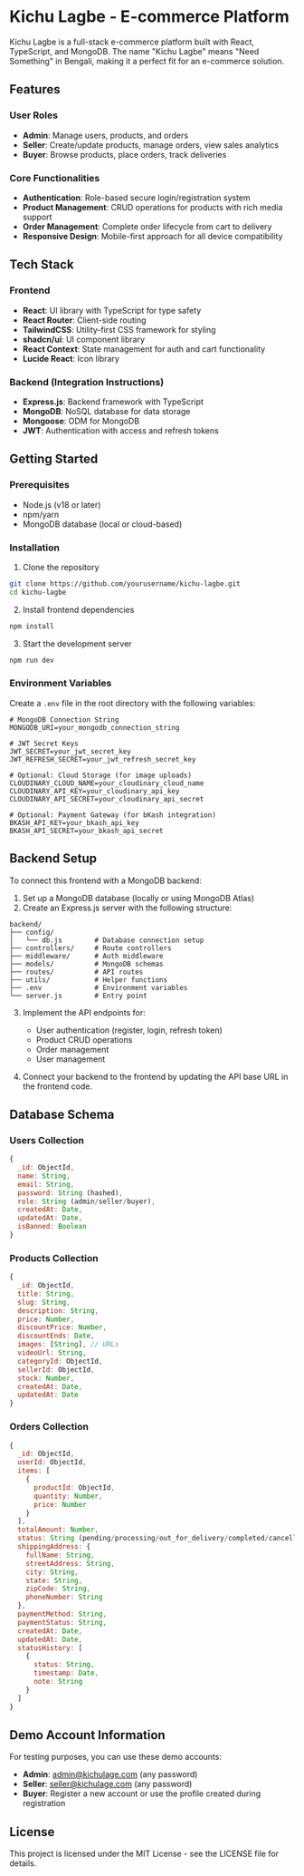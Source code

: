 
# Kichu Lagbe - E-commerce Platform

Kichu Lagbe is a full-stack e-commerce platform built with React, TypeScript, and MongoDB. The name "Kichu Lagbe" means "Need Something" in Bengali, making it a perfect fit for an e-commerce solution.

## Features

### User Roles
- **Admin**: Manage users, products, and orders
- **Seller**: Create/update products, manage orders, view sales analytics
- **Buyer**: Browse products, place orders, track deliveries

### Core Functionalities
- **Authentication**: Role-based secure login/registration system
- **Product Management**: CRUD operations for products with rich media support
- **Order Management**: Complete order lifecycle from cart to delivery
- **Responsive Design**: Mobile-first approach for all device compatibility

## Tech Stack

### Frontend
- **React**: UI library with TypeScript for type safety
- **React Router**: Client-side routing
- **TailwindCSS**: Utility-first CSS framework for styling
- **shadcn/ui**: UI component library
- **React Context**: State management for auth and cart functionality
- **Lucide React**: Icon library

### Backend (Integration Instructions)
- **Express.js**: Backend framework with TypeScript
- **MongoDB**: NoSQL database for data storage
- **Mongoose**: ODM for MongoDB
- **JWT**: Authentication with access and refresh tokens

## Getting Started

### Prerequisites
- Node.js (v18 or later)
- npm/yarn
- MongoDB database (local or cloud-based)

### Installation

1. Clone the repository
```bash
git clone https://github.com/yourusername/kichu-lagbe.git
cd kichu-lagbe
```

2. Install frontend dependencies
```bash
npm install
```

3. Start the development server
```bash
npm run dev
```

### Environment Variables

Create a `.env` file in the root directory with the following variables:

```
# MongoDB Connection String
MONGODB_URI=your_mongodb_connection_string

# JWT Secret Keys
JWT_SECRET=your_jwt_secret_key
JWT_REFRESH_SECRET=your_jwt_refresh_secret_key

# Optional: Cloud Storage (for image uploads)
CLOUDINARY_CLOUD_NAME=your_cloudinary_cloud_name
CLOUDINARY_API_KEY=your_cloudinary_api_key
CLOUDINARY_API_SECRET=your_cloudinary_api_secret

# Optional: Payment Gateway (for bKash integration)
BKASH_API_KEY=your_bkash_api_key
BKASH_API_SECRET=your_bkash_api_secret
```

## Backend Setup

To connect this frontend with a MongoDB backend:

1. Set up a MongoDB database (locally or using MongoDB Atlas)
2. Create an Express.js server with the following structure:

```
backend/
├── config/
│   └── db.js        # Database connection setup
├── controllers/     # Route controllers
├── middleware/      # Auth middleware
├── models/          # MongoDB schemas
├── routes/          # API routes
├── utils/           # Helper functions
├── .env             # Environment variables
└── server.js        # Entry point
```

3. Implement the API endpoints for:
   - User authentication (register, login, refresh token)
   - Product CRUD operations
   - Order management
   - User management

4. Connect your backend to the frontend by updating the API base URL in the frontend code.

## Database Schema

### Users Collection
```javascript
{
  _id: ObjectId,
  name: String,
  email: String,
  password: String (hashed),
  role: String (admin/seller/buyer),
  createdAt: Date,
  updatedAt: Date,
  isBanned: Boolean
}
```

### Products Collection
```javascript
{
  _id: ObjectId,
  title: String,
  slug: String,
  description: String,
  price: Number,
  discountPrice: Number,
  discountEnds: Date,
  images: [String], // URLs
  videoUrl: String,
  categoryId: ObjectId,
  sellerId: ObjectId,
  stock: Number,
  createdAt: Date,
  updatedAt: Date
}
```

### Orders Collection
```javascript
{
  _id: ObjectId,
  userId: ObjectId,
  items: [
    {
      productId: ObjectId,
      quantity: Number,
      price: Number
    }
  ],
  totalAmount: Number,
  status: String (pending/processing/out_for_delivery/completed/cancelled),
  shippingAddress: {
    fullName: String,
    streetAddress: String,
    city: String,
    state: String,
    zipCode: String,
    phoneNumber: String
  },
  paymentMethod: String,
  paymentStatus: String,
  createdAt: Date,
  updatedAt: Date,
  statusHistory: [
    {
      status: String,
      timestamp: Date,
      note: String
    }
  ]
}
```

## Demo Account Information

For testing purposes, you can use these demo accounts:

- **Admin**: admin@kichulage.com (any password)
- **Seller**: seller@kichulage.com (any password)
- **Buyer**: Register a new account or use the profile created during registration

## License

This project is licensed under the MIT License - see the LICENSE file for details.
